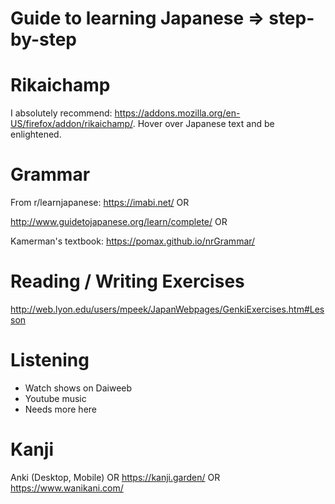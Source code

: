 # Guide to learning Japanese => step-by-step

# Rikaichamp
I absolutely recommend: https://addons.mozilla.org/en-US/firefox/addon/rikaichamp/. Hover over Japanese text and be enlightened.

# Grammar
From r/learnjapanese: https://imabi.net/ OR

http://www.guidetojapanese.org/learn/complete/ OR

Kamerman's textbook: https://pomax.github.io/nrGrammar/ 

# Reading / Writing Exercises
http://web.lyon.edu/users/mpeek/JapanWebpages/GenkiExercises.htm#Lesson

# Listening
- Watch shows on Daiweeb
- Youtube music
- Needs more here

# Kanji
Anki (Desktop, Mobile) OR
https://kanji.garden/ OR
https://www.wanikani.com/
